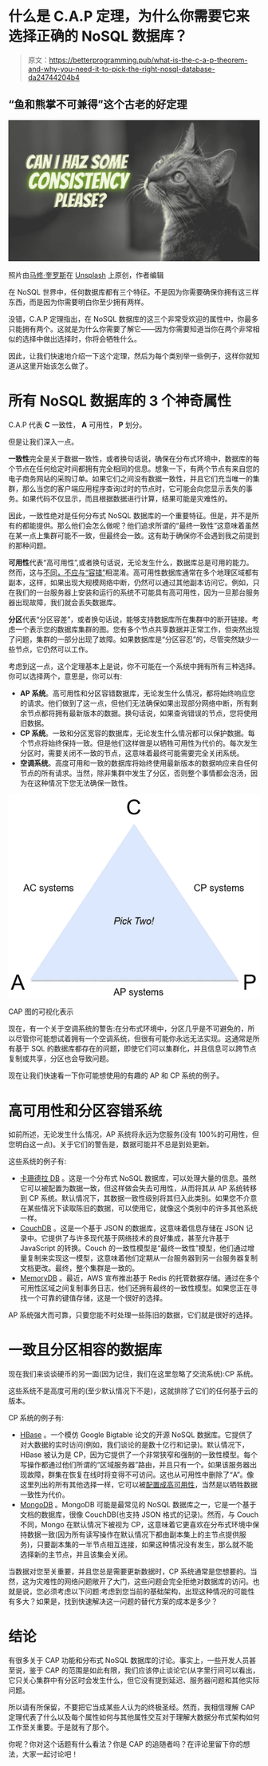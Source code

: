 # 什么是 C.A.P 定理，为什么你需要它来选择正确的 NoSQL 数据库？

> 原文：<https://betterprogramming.pub/what-is-the-c-a-p-theorem-and-why-you-need-it-to-pick-the-right-nosql-database-da24744204b4>

## “鱼和熊掌不可兼得”这个古老的好定理

![](img/744cef13dabeec0ef50a538818e6968d.png)

照片由[马修·奎罗斯](https://unsplash.com/@queirozmm?utm_source=unsplash&utm_medium=referral&utm_content=creditCopyText)在 [Unsplash](https://unsplash.com/s/photos/thinking?utm_source=unsplash&utm_medium=referral&utm_content=creditCopyText) 上原创，作者编辑

在 NoSQL 世界中，任何数据库都有三个特征。不是因为你需要确保你拥有这三样东西，而是因为你需要明白你至少拥有两样。

没错，C.A.P 定理指出，在 NoSQL 数据库的这三个非常受欢迎的属性中，你最多只能拥有两个。这就是为什么你需要了解它——因为你需要知道当你在两个非常相似的选择中做出选择时，你将会牺牲什么。

因此，让我们快速地介绍一下这个定理，然后为每个类别举一些例子，这样你就知道从这里开始该怎么做了。

# 所有 NoSQL 数据库的 3 个神奇属性

C.A.P 代表 **C** 一致性， **A** 可用性， **P** 划分。

但是让我们深入一点。

**一致性**完全是关于数据一致性，或者换句话说，确保在分布式环境中，数据库的每个节点在任何给定时间都拥有完全相同的信息。想象一下，有两个节点有来自您的电子商务网站的采购订单。如果它们之间没有数据一致性，并且它们充当唯一的集群，那么当您的客户端应用程序查询过时的节点时，它可能会向您显示丢失的事务。如果代码不仅显示，而且根据数据进行计算，结果可能是灾难性的。

因此，一致性绝对是任何分布式 NoSQL 数据库的一个重要特征。但是，并不是所有的都能提供。那么他们会怎么做呢？他们追求所谓的“最终一致性”这意味着虽然在某一点上集群可能不一致，但最终会一致。这有助于确保你不会遇到我之前提到的那种问题。

**可用性**代表“高可用性”,或者换句话说，无论发生什么，数据库总是可用的能力。然而，这与[不同，不应与“容错”](https://dzone.com/articles/fault-tolerance-is-not-high-availability)相混淆。高可用性数据库通常在多个地理区域都有副本，这样，如果出现大规模网络中断，仍然可以通过其他副本访问它。例如，只在我们的一台服务器上安装和运行的系统不可能具有高可用性，因为一旦那台服务器出现故障，我们就会丢失数据库。

**分区**代表“分区容差”，或者换句话说，能够支持数据库所在集群中的断开链接。考虑一个表示您的数据库集群的图。您有多个节点共享数据并正常工作，但突然出现了问题，集群的一部分出现了故障。如果数据库是“分区容忍”的，尽管突然缺少一些节点，它仍然可以工作。

考虑到这一点，这个定理基本上是说，你不可能在一个系统中拥有所有三种选择。你可以选择两个，意思是，你可以有:

*   **AP 系统**。高可用性和分区容错数据库，无论发生什么情况，都将始终响应您的请求。他们做到了这一点，但他们无法确保如果出现部分网络中断，所有剩余节点都将拥有最新版本的数据。换句话说，如果查询错误的节点，您将使用旧数据。
*   **CP 系统**。一致和分区宽容的数据库，无论发生什么情况都可以保护数据。每个节点将始终保持一致。但是他们这样做是以牺牲可用性为代价的。每次发生分区时，需要关闭不一致的节点，这意味着最终可能需要完全关闭系统。
*   **空调系统**。高度可用和一致的数据库将始终使用最新版本的数据响应来自任何节点的所有请求。当然，除非集群中发生了分区，否则整个事情都会泡汤，因为在这种情况下您无法确保一致性。

![](img/35992f2d5161c36000fe947a9d04bcdc.png)

CAP 图的可视化表示

现在，有一个关于空调系统的警告:在分布式环境中，分区几乎是不可避免的，所以尽管你可能想试着拥有一个空调系统，但很有可能你永远无法实现。这通常是所有基于 SQL 的数据库都存在的问题，即使它们可以集群化，并且信息可以跨节点复制或共享，分区也会导致问题。

现在让我们快速看一下你可能想使用的有趣的 AP 和 CP 系统的例子。

# 高可用性和分区容错系统

如前所述，无论发生什么情况，AP 系统将永远为您服务(没有 100%的可用性，但您明白这一点)。关于它们的警告是，数据可能并不总是到处更新。

这些系统的例子有:

*   [卡珊德拉 DB](https://cassandra.apache.org/_/index.html) 。这是一个分布式 NoSQL 数据库，可以处理大量的信息。虽然它可以被配置为数据一致，但这样做会失去可用性，从而将其从 AP 系统转移到 CP 系统。默认情况下，其数据一致性级别将其归入此类别。如果您不介意在某些情况下读取陈旧的数据，可以使用它，就像这个类别中的许多其他系统一样。
*   [CouchDB](http://couchdb.apache.org/) 。这是一个基于 JSON 的数据库，这意味着信息存储在 JSON 记录中。它提供了与许多现代基于网络技术的良好集成，甚至允许基于 JavaScript 的转换。Couch 的一致性模型是“最终一致性”模型，他们通过增量复制来实现这一模型，这意味着他们定期从一台服务器到另一台服务器复制文档更改。最终，整个集群是一致的。
*   [MemoryDB](https://aws.amazon.com/memorydb/) 。最近，AWS 宣布推出基于 Redis 的托管数据存储。通过在多个可用性区域之间复制事务日志，他们还拥有最终的一致性模型。如果您正在寻找一个可靠的键值存储，这是一个很好的选择。

AP 系统强大而可靠，只要您能不时处理一些陈旧的数据，它们就是很好的选择。

# 一致且分区相容的数据库

现在我们来谈谈硬币的另一面(因为记住，我们在这里忽略了交流系统):CP 系统。

这些系统不是高度可用的(至少默认情况下不是)，这就排除了它们的任何基于云的版本。

CP 系统的例子有:

*   [HBase](https://hbase.apache.org/) 。一个模仿 Google Bigtable 论文的开源 NoSQL 数据库。它提供了对大数据的实时访问(例如，我们谈论的是数十亿行和记录)。默认情况下，HBase 被认为是 CP，因为它提供了一个非常狭窄和强制的一致性模型。每个写操作都通过他们所谓的“区域服务器”路由，并且只有一个。如果该服务器出现故障，群集在恢复在线时将变得不可访问。这也从可用性中删除了“A”。像这里列出的所有其他选择一样，它可以被[配置成高可用性](https://docs.cloudera.com/HDPDocuments/HDP2/HDP-2.6.2/bk_hadoop-high-availability/content/ha-hbase-intro.html)，当然是以牺牲数据一致性为代价。
*   [MongoDB](https://www.mongodb.com) 。MongoDB 可能是最常见的 NoSQL 数据库之一，它是一个基于文档的数据库，很像 CouchDB(也支持 JSON 格式的记录)。然而，与 Couch 不同，Mongo 在默认情况下被视为 CP，这意味着它更喜欢在分布式环境中保持数据一致(因为所有读写操作在默认情况下都由副本集上的主节点提供服务)，只要副本集的一半节点相互连接，如果这种情况没有发生，那么就不能选择新的主节点，并且该集会关闭。

当数据对您至关重要，并且您总是需要更新数据时，CP 系统通常是您想要的。当然，这为灾难性的网络问题敞开了大门，这些问题会完全拒绝对数据库的访问。也就是说，您必须考虑以下问题:考虑到您当前的基础架构，出现这种情况的可能性有多大？如果是，找到快速解决这一问题的替代方案的成本是多少？

# 结论

有很多关于 CAP 功能和分布式 NoSQL 数据库的讨论。事实上，一些开发人员甚至说，鉴于 CAP 的范围是如此有限，我们应该停止谈论它(从字里行间可以看出，它只关心集群中有分区时会发生什么，但它没有提到延迟、服务器问题和其他实际问题。

所以请有所保留，不要把它当成某些人认为的终极圣经。然而，我相信理解 CAP 定理代表了什么以及每个属性如何与其他属性交互对于理解大数据分布式架构如何工作至关重要。于是就有了那个。

你呢？你对这个话题有什么看法？你是 CAP 的追随者吗？在评论里留下你的想法，大家一起讨论吧！